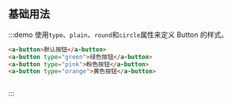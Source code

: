 <demo-component-author author="孙锋锋"></demo-component-author>
## 基础用法
:::demo 使用`type`、`plain`、`round`和`circle`属性来定义 Button 的样式。

```html
<a-button>默认按钮</a-button>
<a-button type="green">绿色按钮</a-button>
<a-button type="pink">粉色按钮</a-button>
<a-button type="orange">黄色按钮</a-button>



```
:::
